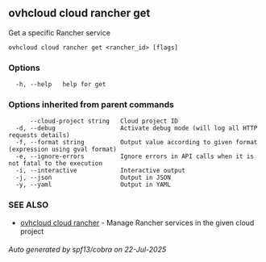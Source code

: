 ## ovhcloud cloud rancher get

Get a specific Rancher service

```
ovhcloud cloud rancher get <rancher_id> [flags]
```

### Options

```
  -h, --help   help for get
```

### Options inherited from parent commands

```
      --cloud-project string   Cloud project ID
  -d, --debug                  Activate debug mode (will log all HTTP requests details)
  -f, --format string          Output value according to given format (expression using gval format)
  -e, --ignore-errors          Ignore errors in API calls when it is not fatal to the execution
  -i, --interactive            Interactive output
  -j, --json                   Output in JSON
  -y, --yaml                   Output in YAML
```

### SEE ALSO

* [ovhcloud cloud rancher](ovhcloud_cloud_rancher.md)	 - Manage Rancher services in the given cloud project

###### Auto generated by spf13/cobra on 22-Jul-2025
